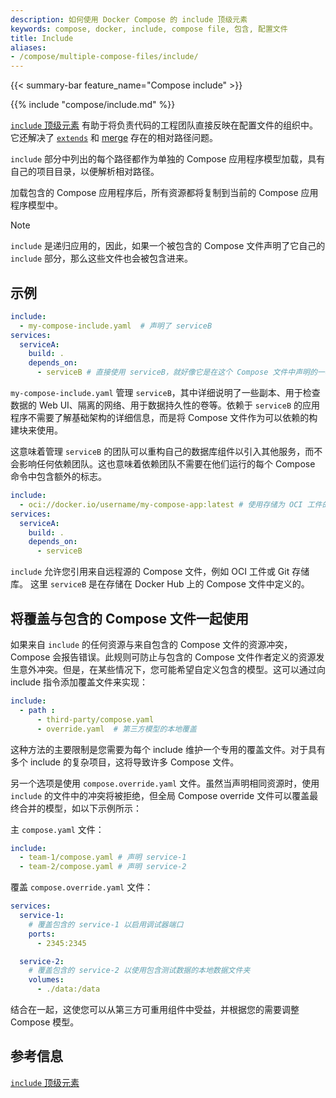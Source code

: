 ```yaml
---
description: 如何使用 Docker Compose 的 include 顶级元素
keywords: compose, docker, include, compose file, 包含, 配置文件
title: Include
aliases:
- /compose/multiple-compose-files/include/
---
```


{{< summary-bar feature_name="Compose include" >}}

{{% include "compose/include.md" %}}

[`include` 顶级元素](/reference/compose-file/include.md) 有助于将负责代码的工程团队直接反映在配置文件的组织中。它还解决了 [`extends`](extends.md) 和 [merge](merge.md) 存在的相对路径问题。

`include` 部分中列出的每个路径都作为单独的 Compose 应用程序模型加载，具有自己的项目目录，以便解析相对路径。

加载包含的 Compose 应用程序后，所有资源都将复制到当前的 Compose 应用程序模型中。

> [!NOTE]
>
> `include` 是递归应用的，因此，如果一个被包含的 Compose 文件声明了它自己的 `include` 部分，那么这些文件也会被包含进来。

## 示例

```yaml
include:
  - my-compose-include.yaml  # 声明了 serviceB
services:
  serviceA:
    build: .
    depends_on:
      - serviceB # 直接使用 serviceB，就好像它是在这个 Compose 文件中声明的一样
```

`my-compose-include.yaml` 管理 `serviceB`，其中详细说明了一些副本、用于检查数据的 Web UI、隔离的网络、用于数据持久性的卷等。依赖于 `serviceB` 的应用程序不需要了解基础架构的详细信息，而是将 Compose 文件作为可以依赖的构建块来使用。

这意味着管理 `serviceB` 的团队可以重构自己的数据库组件以引入其他服务，而不会影响任何依赖团队。这也意味着依赖团队不需要在他们运行的每个 Compose 命令中包含额外的标志。

```yaml
include:
  - oci://docker.io/username/my-compose-app:latest # 使用存储为 OCI 工件的 Compose 文件
services:
  serviceA:
    build: .
    depends_on:
      - serviceB 
```
`include` 允许您引用来自远程源的 Compose 文件，例如 OCI 工件或 Git 存储库。
这里 `serviceB` 是在存储在 Docker Hub 上的 Compose 文件中定义的。

## 将覆盖与包含的 Compose 文件一起使用

如果来自 `include` 的任何资源与来自包含的 Compose 文件的资源冲突，Compose 会报告错误。此规则可防止与包含的 Compose 文件作者定义的资源发生意外冲突。但是，在某些情况下，您可能希望自定义包含的模型。这可以通过向 include 指令添加覆盖文件来实现：

```yaml
include:
  - path : 
      - third-party/compose.yaml
      - override.yaml  # 第三方模型的本地覆盖
```

这种方法的主要限制是您需要为每个 include 维护一个专用的覆盖文件。对于具有多个 include 的复杂项目，这将导致许多 Compose 文件。

另一个选项是使用 `compose.override.yaml` 文件。虽然当声明相同资源时，使用 `include` 的文件中的冲突将被拒绝，但全局 Compose override 文件可以覆盖最终合并的模型，如以下示例所示：

主 `compose.yaml` 文件：
```yaml
include:
  - team-1/compose.yaml # 声明 service-1
  - team-2/compose.yaml # 声明 service-2
```

覆盖 `compose.override.yaml` 文件：
```yaml
services:
  service-1:
    # 覆盖包含的 service-1 以启用调试器端口
    ports:
      - 2345:2345

  service-2:
    # 覆盖包含的 service-2 以使用包含测试数据的本地数据文件夹
    volumes:
      - ./data:/data
```

结合在一起，这使您可以从第三方可重用组件中受益，并根据您的需要调整 Compose 模型。

## 参考信息

[`include` 顶级元素](/reference/compose-file/include.md)
